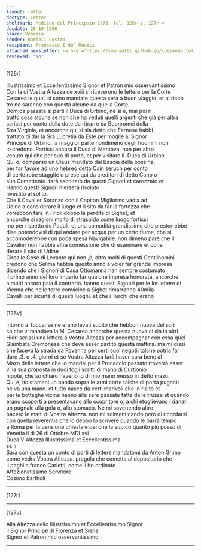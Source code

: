 ```yaml
---
layout: letter
doctype: Letter
shelfmark: Mediceo del Principato 2978, fol. 126r-v, 127r-v
docdate: 26-10-1566
place: Venezia
sender: Bartoli Cosimo
recipient: Francesco I de' Medici
attached_newsletter: <a href="https://smansutti.github.io/cosimobartoli/texts/3079_193/">3079_193</a>
reviewed: "No"
---
```


[126r]  
  
  
Illustrissimo et Eccellentissimo Signor et Patron mio osservantissimo  
Con la di Vostra Altezza de xviii si riceverono le lettere per la Corte  
Cesarea le quali si sono mandate questa sera a buon viaggio. et al ricco  
tro ne saranno con questa alcune da quella Corte.  
Dom:ca passata si partì il Duca di Urbino, né si è, mai poi ri  
tratto cosa alcuna se non che ha veduti quelli argenti che già per altra  
scrissi per conto della dote da ritrarre da Buonromei della  
S:ra Virginia, et ancorche qui si sia detto che Farnese habbi  
trattato di dar la Sra Lucretia da Este per moglie al Signor  
Principe di Urbino, la maggior parte nondimeno degli huomini non  
lo credono. Partissi ancora il Duca di Mantova. non per altro  
venuto qui che per suo di porto, et per visitare il .Duca di Urbino  
Qui è, comparso un Ciaus mandato dal Bascia della bossina.  
per far favore ad uno hebreo detto Cain seruch per conto  
di certe robe staggite o prese qui da creditori di detto Cano o  
suo Comettente. farà ascoltato da questi Signori et carezzato et  
Hanno questi Signori hiersera risoluto  
rivestito al solito.  
Che il Cavalier Soranzo con il Capitan Migliorino vadia ad  
Udine a considerare il luogo et il sito da far la fortezza che  
vorrebbon fare in Frioli doppo la perdita di Sighet, et  
ancorche si ragioni molto di strasoldo come luogo fortissi  
mo per rispetto de Paduli, et una comodità grandissimo che presterrebbe  
dise potendovisi di qui andare per acqua per un certo fiume, che si  
accomoderebbe con poca spesa Navigabile. non dimeno pare che il  
Cavalier non habbia altra comessione che di esaminare et consi  
derare il sito di Udine  
Circa le Cose di Levante qui non ,è, altro molti di questi Gentilhomini  
credono che Selima habbia questo anno a voler far grande impresa  
dicendo che i Signori di Casa Ottomanna han sempre costumato  
il primo anno del loro imperio far qualche impresa honorata. ancorche  
a molti ancora paia il contrario. hanno questi Signori per le lor lettere di  
Vienna che nelle terre convicine a Sighet rimarranno 40mila  
Cavalli per sicurtà di questi luoghi. et che i Turchi che erano  
  
---  

[126v]  
  
  
intorno a Toccai se ne erano levati subito che hebbon nuova del scri  
so che vi mandava la M. Cesarea ancorche questa nuova ci sia in altri.  
Hieri scrissi una lettera a Vostra Altezza per accompagnar con essa quel  
Giambata Cremonese che deve esser partito questa mattina. ma mi dissi  
che faceva la strada da Ravenna per certi suoi negotii talche potria far  
dare .3. o .4. giorni et se Vostra Altezza farà haver cura bene al  
Mazo delle lettere che io mandai per il Procaccio passato troverrà esser  
vi la sua proposta in duoi fogli scritti di mano di Curtionio  
nipote, che so chiaro haverlo io di mio mano messo in detto mazo.  
Qui è, ito stamani un bando sopra le armi corte talche di porta pugnati  
ne va una mano. et tutto nasce da certi marivoli che in rialto et  
per le botteghe vicine hanno alle sere passate fatte delle trusse et quando  
erano scoperti a presentavano allo scopritore o, a chi etoglievano i danari  
un pugnale alla gola o, allo stomaco. Ne mi sovenendo altro  
bacerò le mani di Vostra Altezza. non mi sdimenticando però di ricordarsi  
con quella reverentia che io debbo lo scrivere quando le parrà tempo  
a Roma per la pensione chiestale del che la sup:co quanto più posso di  
Venetia il dì 26 di Ottobre MDLxvi  
Duca V Altezza Illustrissima et Eccellentissima  
se li  
Sarà con questa un conto di porti di lettere mandatomi da Anton Gr:mo  
come vedra Vostra Altezza. pregola che cometta al depositario che  
li paghi a franco Carletti, come li ho ordinato  
Affezionatissimo Servitore  
Cosimo bartholi  
  
---  

[127r]  
  
  
  
---  

[127v]  
  
  
Alla Altezza dello Illustrissimo et Eccellentissimo Signor  
il Signor Principe di Fiorenza et Siena  
Signor et Patron mio osservantissimo  
  
---  

